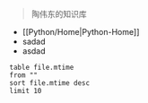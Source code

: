 

>陶伟东的知识库

- [[Python/Home|Python-Home]]
- sadad
- asdad





```dataview
table file.mtime
from ""
sort file.mtime desc
limit 10

```